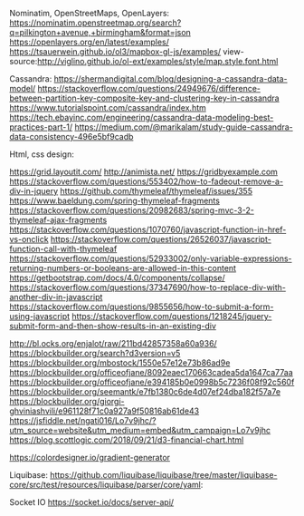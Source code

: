 Nominatim, OpenStreetMaps, OpenLayers:
https://nominatim.openstreetmap.org/search?q=pilkington+avenue,+birmingham&format=json
https://openlayers.org/en/latest/examples/
https://tsauerwein.github.io/ol3/mapbox-gl-js/examples/
view-source:http://viglino.github.io/ol-ext/examples/style/map.style.font.html


Cassandra:
https://shermandigital.com/blog/designing-a-cassandra-data-model/
https://stackoverflow.com/questions/24949676/difference-between-partition-key-composite-key-and-clustering-key-in-cassandra
https://www.tutorialspoint.com/cassandra/index.htm
https://tech.ebayinc.com/engineering/cassandra-data-modeling-best-practices-part-1/
https://medium.com/@marikalam/study-guide-cassandra-data-consistency-496e5bf9cadb


Html, css design:

https://grid.layoutit.com/
http://animista.net/
https://gridbyexample.com
https://stackoverflow.com/questions/553402/how-to-fadeout-remove-a-div-in-jquery
https://github.com/thymeleaf/thymeleaf/issues/355
https://www.baeldung.com/spring-thymeleaf-fragments
https://stackoverflow.com/questions/20982683/spring-mvc-3-2-thymeleaf-ajax-fragments
https://stackoverflow.com/questions/1070760/javascript-function-in-href-vs-onclick
https://stackoverflow.com/questions/26526037/javascript-function-call-with-thymeleaf
https://stackoverflow.com/questions/52933002/only-variable-expressions-returning-numbers-or-booleans-are-allowed-in-this-content
https://getbootstrap.com/docs/4.0/components/collapse/
https://stackoverflow.com/questions/37347690/how-to-replace-div-with-another-div-in-javascript
https://stackoverflow.com/questions/9855656/how-to-submit-a-form-using-javascript
https://stackoverflow.com/questions/1218245/jquery-submit-form-and-then-show-results-in-an-existing-div

http://bl.ocks.org/enjalot/raw/211bd42857358a60a936/
https://blockbuilder.org/search?d3version=v5
https://blockbuilder.org/mbostock/1550e57e12e73b86ad9e
https://blockbuilder.org/officeofjane/8092eaec170663cadea5da1647ca77aa
https://blockbuilder.org/officeofjane/e394185b0e0998b5c7236f08f92c560f
https://blockbuilder.org/seemantk/e7fb1380c6de4d07ef24dba182f57a7e
https://blockbuilder.org/giorgi-ghviniashvili/e961128f71c0a927a9f50816ab61de43
https://jsfiddle.net/ngati016/Lo7v9jhc/?utm_source=website&utm_medium=embed&utm_campaign=Lo7v9jhc
https://blog.scottlogic.com/2018/09/21/d3-financial-chart.html

https://colordesigner.io/gradient-generator
    
Liquibase:
https://github.com/liquibase/liquibase/tree/master/liquibase-core/src/test/resources/liquibase/parser/core/yaml:

Socket IO
https://socket.io/docs/server-api/
    